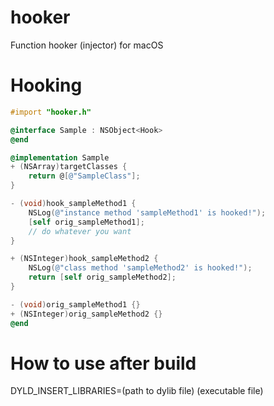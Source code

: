 # hooker
Function hooker (injector) for macOS

# Hooking
```objective-c
#import "hooker.h"

@interface Sample : NSObject<Hook>
@end

@implementation Sample
+ (NSArray)targetClasses {
    return @[@"SampleClass"];
}

- (void)hook_sampleMethod1 {
    NSLog(@"instance method 'sampleMethod1' is hooked!");
    [self orig_sampleMethod1];
    // do whatever you want
}

+ (NSInteger)hook_sampleMethod2 {
    NSLog(@"class method 'sampleMethod2' is hooked!");
    return [self orig_sampleMethod2];
}

- (void)orig_sampleMethod1 {}
+ (NSInteger)orig_sampleMethod2 {}
@end
```

# How to use after build
DYLD_INSERT_LIBRARIES=(path to dylib file) (executable file)
